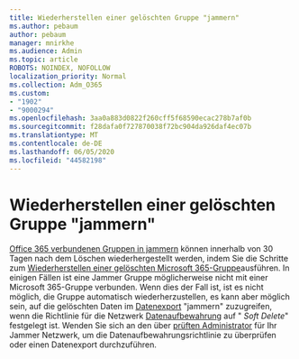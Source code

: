 ```yaml
---
title: Wiederherstellen einer gelöschten Gruppe "jammern"
ms.author: pebaum
author: pebaum
manager: mnirkhe
ms.audience: Admin
ms.topic: article
ROBOTS: NOINDEX, NOFOLLOW
localization_priority: Normal
ms.collection: Adm_O365
ms.custom:
- "1902"
- "9000294"
ms.openlocfilehash: 3aa0a883d0822f260cff5f68590ecac278b7af0b
ms.sourcegitcommit: f28dafa0f727870038f72bc904da926daf4ec07b
ms.translationtype: MT
ms.contentlocale: de-DE
ms.lasthandoff: 06/05/2020
ms.locfileid: "44582198"
---
```

# <a name="restore-a-deleted-yammer-group"></a>Wiederherstellen einer gelöschten Gruppe "jammern"

[Office 365 verbundenen Gruppen in jammern](https://docs.microsoft.com/yammer/manage-yammer-groups/yammer-and-office-365-groups) können innerhalb von 30 Tagen nach dem Löschen wiederhergestellt werden, indem Sie die Schritte zum [Wiederherstellen einer gelöschten Microsoft 365-Gruppe](https://docs.microsoft.com/microsoft-365/admin/create-groups/restore-deleted-group)ausführen.
In einigen Fällen ist eine Jammer Gruppe möglicherweise nicht mit einer Microsoft 365-Gruppe verbunden. Wenn dies der Fall ist, ist es nicht möglich, die Gruppe automatisch wiederherzustellen, es kann aber möglich sein, auf die gelöschten Daten im [Datenexport](https://docs.microsoft.com/yammer/manage-security-and-compliance/export-yammer-enterprise-data) "jammern" zuzugreifen, wenn die Richtlinie für die Netzwerk [Datenaufbewahrung](https://docs.microsoft.com/yammer/manage-security-and-compliance/manage-data-compliance) auf " *Soft Delete*" festgelegt ist. Wenden Sie sich an den über [prüften Administrator](https://docs.microsoft.com/yammer/manage-yammer-users/manage-yammer-admins) für Ihr Jammer Netzwerk, um die Datenaufbewahrungsrichtlinie zu überprüfen oder einen Datenexport durchzuführen.
